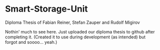 # Smart-Storage-Unit
Diploma Thesis of Fabian Reiner, Stefan Zauper and Rudolf Migirov

Nothin' much to see here.
Just uploaded our diploma thesis to github after completing it. (Created it to use during development (as intended) but forgot and soooo... yeah.)
